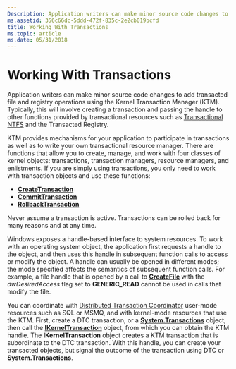 ```yaml
---
Description: Application writers can make minor source code changes to add transacted file and registry operations using the Kernel Transaction Manager (KTM).
ms.assetid: 356c66dc-5ddd-472f-835c-2e2cb019bcfd
title: Working With Transactions
ms.topic: article
ms.date: 05/31/2018
---
```


# Working With Transactions

Application writers can make minor source code changes to add transacted file and registry operations using the Kernel Transaction Manager (KTM). Typically, this will involve creating a transaction and passing the handle to other functions provided by transactional resources such as [Transactional NTFS](/windows/desktop/FileIO/transactional-ntfs-portal) and the Transacted Registry.

KTM provides mechanisms for your application to participate in transactions as well as to write your own transactional resource manager. There are functions that allow you to create, manage, and work with four classes of kernel objects: transactions, transaction managers, resource managers, and enlistments. If you are simply using transactions, you only need to work with transaction objects and use these functions:

-   [**CreateTransaction**](/windows/desktop/api/KtmW32/nf-ktmw32-createtransaction)
-   [**CommitTransaction**](/windows/desktop/api/Ktmw32/nf-ktmw32-committransaction)
-   [**RollbackTransaction**](/windows/desktop/api/Ktmw32/nf-ktmw32-rollbacktransaction)

Never assume a transaction is active. Transactions can be rolled back for many reasons and at any time.

Windows exposes a handle-based interface to system resources. To work with an operating system object, the application first requests a handle to the object, and then uses this handle in subsequent function calls to access or modify the object. A handle can usually be opened in different modes; the mode specified affects the semantics of subsequent function calls. For example, a file handle that is opened by a call to [**CreateFile**](/windows/desktop/api/fileapi/nf-fileapi-createfilea) with the *dwDesiredAccess* flag set to **GENERIC\_READ** cannot be used in calls that modify the file.

You can coordinate with [Distributed Transaction Coordinator](/previous-versions/windows/desktop/ms684146(v=vs.85)) user-mode resources such as SQL or MSMQ, and with kernel-mode resources that use the KTM. First, create a DTC transaction, or a [**System.Transactions**](/dotnet/api/system.transactions?view=dotnet-plat-ext-3.1) object, then call the [**IKernelTransaction**](/previous-versions/windows/desktop/aa344210(v=vs.85)) object, from which you can obtain the KTM handle. The **IKernelTransaction** object creates a KTM transaction that is subordinate to the DTC transaction. With this handle, you can create your transacted objects, but signal the outcome of the transaction using DTC or **System.Transactions**.

 

 